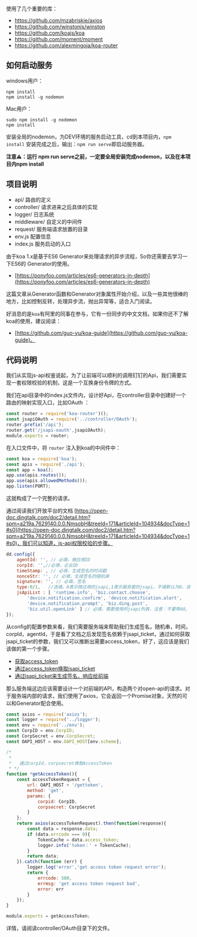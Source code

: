 使用了几个重要的库：

- https://github.com/mzabriskie/axios
- https://github.com/winstonjs/winston
- https://github.com/koajs/koa
- https://github.com/moment/moment
- https://github.com/alexmingoia/koa-router

## 如何启动服务

windows用户：

    npm install 
    npm install -g nodemon

Mac用户：

    sudo npm install -g nodemon
    npm install

安装全局的nodemon，为DEV环境的服务启动工具，cd到本项目内，`npm install` 安装完成之后，输出：`npm run serve`即启动服务器。

**注意⚠️：运行 npm run serve之前，一定要全局安装完成nodemon，以及在本项目内npm install**

## 项目说明

- api/ 路由的定义
- controller/ 请求进来之后具体的实现
- logger/ 日志系统
- middleware/ 自定义的中间件
- request/ 服务端请求放置的目录
- env.js 配置信息
- index.js 服务启动的入口


由于koa 1.x是基于ES6 Generator来处理请求的异步流程，So你还需要去学习一下ES6的 Generator的使用。

- [https://ponyfoo.com/articles/es6-generators-in-depth](https://ponyfoo.com/articles/es6-generators-in-depth)

这篇文章从Generator函数和Generator对象属性开始介绍，以及一些其他很棒的地方，比如控制反转，处理异步流，抛出异常等，适合入门阅读。

好消息的是`koa`有阿里的同事在参与，它有一份同步的中文文档，如果你还不了解koa的使用，建议阅读：

- [https://github.com/guo-yu/koa-guide](https://github.com/guo-yu/koa-guide)。

## 代码说明

我们从实现js-api权鉴说起，为了让前端可以顺利的调用钉钉的Api，我们需要实现一套权限校验的机制，这是一个互换身份令牌的方式。

我们在api目录中的index.js文件内，设计好Api，在controller目录中创建好一个路由的映射实现入口，比如OAuth ：

```JavaScript
const router = require('koa-router')();
const jsapiOAuth = require('../controller/OAuth');
router.prefix('/api');
router.get('/jsapi-oauth',jsapiOAuth);
module.exports = router;
```

在入口文件中，将 `router` 注入到koa的中间件中：

```JavaScript
const koa = require('koa');
const apis = require('./api');
const app = koa();
app.use(apis.routes());
app.use(apis.allowedMethods());
app.listen(PORT);
```

这就构成了一个完整的请求。

通过阅读我们开放平台的文档 [https://open-doc.dingtalk.com/doc2/detail.htm?spm=a219a.7629140.0.0.NmsobH&treeId=171&articleId=104934&docType=1#s0](https://open-doc.dingtalk.com/doc2/detail.htm?spm=a219a.7629140.0.0.NmsobH&treeId=171&articleId=104934&docType=1#s0)，我们可以知道，js-api权限校验的步骤。

```JavaScript
dd.config({
    agentId: '', // 必填，微应用ID
    corpId: '',//必填，企业ID
    timeStamp: , // 必填，生成签名的时间戳
    nonceStr: '', // 必填，生成签名的随机串
    signature: '', // 必填，签名
    type:0/1,   //选填。0表示微应用的jsapi,1表示服务窗的jsapi。不填默认为0。该参数从dingtalk.js的0.8.3版本开始支持
    jsApiList : [ 'runtime.info', 'biz.contact.choose',
        'device.notification.confirm', 'device.notification.alert',
        'device.notification.prompt', 'biz.ding.post',
        'biz.util.openLink' ] // 必填，需要使用的jsapi列表，注意：不要带dd。
});
```
从config的配置参数来看，我们需要服务端来帮助我们生成签名，随机串，时间，corpId，agentId，于是看了文档之后发现签名依赖于jsapi_ticket，通过如何获取jsapi_ticket的参数，我们又可以推断出需要access_token，好了，这应该是我们该做的第一个步骤。

- [获取access_token](https://open-doc.dingtalk.com/doc2/detail.htm?spm=a219a.7629140.0.0.1RbJpH&treeId=172&articleId=104980&docType=1#s2)
- [通过access_token换取jsapi_ticket](https://open-doc.dingtalk.com/doc2/detail.htm?spm=a219a.7629140.0.0.4pCQWX&treeId=172&articleId=104966&docType=1#s0)
- [通过jsapi_ticket来生成签名，响应给前端](https://open-doc.dingtalk.com/doc2/detail.htm?spm=a219a.7629140.0.0.NmsobH&treeId=171&articleId=104934&docType=1#s0)

那么服务端这边应该需要设计一个对前端的API，构造两个对open-api的请求。对于服务端内部的请求，我们使用了axios，它会返回一个Promise对象，天然的可以和Generator配合使用。

```JavaScript
const axios = require('axios');
const logger = require('../logger');
const env = require('../env');
const CorpID = env.CorpID;
const CorpSecret = env.CorpSecret;
const OAPI_HOST = env.OAPI_HOST[env.scheme];

/*
 *
 *   通过corpId，corpsecret换取AccessToken
 * */
function *getAccessToken(){
    const accessTokenRequest = {
        url: OAPI_HOST + '/gettoken',
        method: 'get',
        params: {
            corpid: CorpID,
            corpsecret: CorpSecret
        }
    };
    return axios(accessTokenRequest).then(function(response){
        const data = response.data;
        if (data.errcode === 0){
            TokenCache = data.access_token;
            logger.info('token：' + TokenCache);
        }
        return data;
    }).catch(function (err) {
        logger.log('error','get access token request error');
        return {
            errcode: 500,
            errmsg: 'get access token request bad',
            error: err
        }
    });
}

module.exports = getAccessToken;
```

详情，请阅读controller/OAuth目录下的文件。